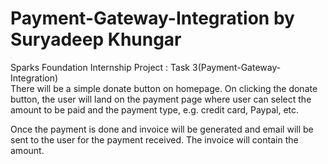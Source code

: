# Payment-Gateway-Integration by Suryadeep Khungar

Sparks Foundation Internship Project : Task 3(Payment-Gateway-Integration)  
There will be a simple donate button on homepage. On clicking
the donate button, the user will land on the payment page where
user can select the amount to be paid and the payment type, e.g.
credit card, Paypal, etc.

Once the payment is done and invoice will be generated and
email will be sent to the user for the payment received. The
invoice will contain the amount.
